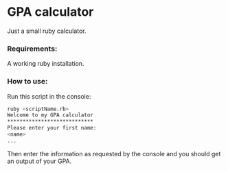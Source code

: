 # GPA calculator

Just a small ruby calculator.

### Requirements:
A working ruby installation.

### How to use:
Run this script in the console:
```bash
ruby <scriptName.rb>
Welcome to my GPA calculator
****************************
Please enter your first name:
<name>
...
```
Then enter the information as requested by the console and you should get an output of your GPA.
